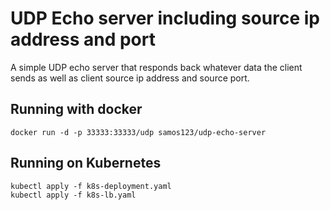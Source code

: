 # UDP Echo server including source ip address and port
A simple UDP echo server that responds back whatever data the client sends
as well as client source ip address and source port.

## Running with docker
`docker run -d -p 33333:33333/udp samos123/udp-echo-server`

## Running on Kubernetes
```
kubectl apply -f k8s-deployment.yaml
kubectl apply -f k8s-lb.yaml
```
